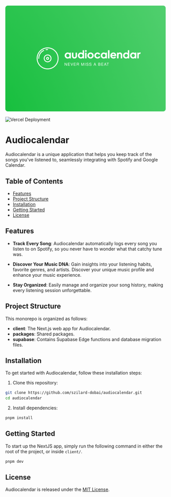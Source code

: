 ![banner](./banner.png)

![Vercel Deployment](https://vercelbadge.vercel.app/api/szilard-dobai/audiocalendar)

# Audiocalendar

Audiocalendar is a unique application that helps you keep track of the songs you've listened to, seamlessly integrating with Spotify and Google Calendar.

## Table of Contents

- [Features](#features)
- [Project Structure](#project-structure)
- [Installation](#installation)
- [Getting Started](#getting-started)
- [License](#license)

## Features

- **Track Every Song**: Audiocalendar automatically logs every song you listen to on Spotify, so you never have to wonder what that catchy tune was.

- **Discover Your Music DNA**: Gain insights into your listening habits, favorite genres, and artists. Discover your unique music profile and enhance your music experience.

- **Stay Organized**: Easily manage and organize your song history, making every listening session unforgettable.

## Project Structure

This monorepo is organized as follows:

- **client**: The Next.js web app for Audiocalendar.
- **packages**: Shared packages.
- **supabase**: Contains Supabase Edge functions and database migration files.

## Installation

To get started with Audiocalendar, follow these installation steps:

1. Clone this repository:

```bash
git clone https://github.com/szilard-dobai/audiocalendar.git
cd audiocalendar
```

2. Install dependencies:

```bash
pnpm install
```

## Getting Started

To start up the NextJS app, simply run the following command in either the root of the project, or inside `client/`.

```bash
pnpm dev
```

## License

Audiocalendar is released under the [MIT License](LICENSE).
